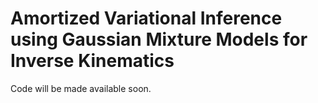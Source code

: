 # Amortized Variational Inference using Gaussian Mixture Models for Inverse Kinematics

Code will be made available soon.
